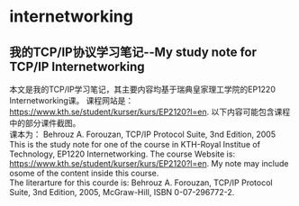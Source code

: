 # internetworking
我的TCP/IP协议学习笔记--My study note for TCP/IP Internetworking
---
本文是我的TCP/IP学习笔记，其主要内容均基于瑞典皇家理工学院的EP1220 Internetworking课。 课程网站是：https://www.kth.se/student/kurser/kurs/EP2120?l=en. 以下内容可能包含课程中的部分课件截图。<br>
课本为： Behrouz A. Forouzan, TCP/IP Protocol Suite, 3nd Edition, 2005<br>
This is the study note for one of the course in KTH-Royal Institue of Technology, EP1220 Internetworking. The course Website is: https://www.kth.se/student/kurser/kurs/EP2120?l=en. My note may include osome of the content inside this course.<br>
The literarture for this courde is: Behrouz A. Forouzan, TCP/IP Protocol Suite, 3nd Edition, 2005, McGraw-Hill, ISBN 0-07-296772-2.
